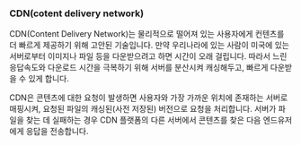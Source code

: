 ### CDN(cotent delivery network)



CDN(Content Delivery Network)는 물리적으로 떨어져 있는 사용자에게 컨텐츠를 더 빠르게 제공하기 위해 고안된 기술입니다. 만약 우리나라에 있는 사람이 미국에 있는 서버로부터 이미지나 파일 등을 다운받으려고 하면 시간이 오래 걸립니다. 따라서 느린 응답속도와 다운로드 시간을 극복하기 위해 서버를 분산시켜 캐싱해두고, 빠르게 다운받을 수 있게 합니다.

CDN은 콘텐츠에 대한 요청이 발생하면 사용자와 가장 가까운 위치에 존재하는 서버로 매핑시켜, 요청된 파일의 캐싱된(사전 저장된) 버전으로 요청을 처리합니다. 서버가 파일을 찾는 데 실패하는 경우 CDN 플랫폼의 다른 서버에서 콘텐츠를 찾은 다음 엔드유저에게 응답을 전송합니다.
